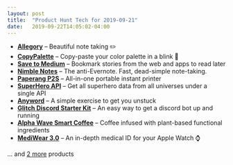 ```yaml
---
layout: post
title:  "Product Hunt Tech for 2019-09-21"
date:   2019-09-22T14:05:02-04:00
---
```


* **[Allegory](https://www.producthunt.com/posts/allegory?utm_campaign=producthunt-api&utm_medium=api&utm_source=Application%3A+Daily+Digest+RSS+%28ID%3A+3202%29)** – Beautiful note taking ✏️
* **[CopyPalette](https://www.producthunt.com/posts/copypalette?utm_campaign=producthunt-api&utm_medium=api&utm_source=Application%3A+Daily+Digest+RSS+%28ID%3A+3202%29)** – Copy-paste your color palette in a blink 🤙
* **[Save to Medium](https://www.producthunt.com/posts/save-to-medium?utm_campaign=producthunt-api&utm_medium=api&utm_source=Application%3A+Daily+Digest+RSS+%28ID%3A+3202%29)** – Bookmark stories from the web and apps to read later
* **[Nimble Notes](https://www.producthunt.com/posts/nimble-notes?utm_campaign=producthunt-api&utm_medium=api&utm_source=Application%3A+Daily+Digest+RSS+%28ID%3A+3202%29)** – The anti-Evernote. Fast, dead-simple note-taking.
* **[Paperang P2S](https://www.producthunt.com/posts/paperang-p2s?utm_campaign=producthunt-api&utm_medium=api&utm_source=Application%3A+Daily+Digest+RSS+%28ID%3A+3202%29)** – All-in-one portable instant printer
* **[SuperHero API](https://www.producthunt.com/posts/superhero-api?utm_campaign=producthunt-api&utm_medium=api&utm_source=Application%3A+Daily+Digest+RSS+%28ID%3A+3202%29)** – Get all superhero data from all universes under a single API
* **[Anyword](https://www.producthunt.com/posts/anyword?utm_campaign=producthunt-api&utm_medium=api&utm_source=Application%3A+Daily+Digest+RSS+%28ID%3A+3202%29)** – A simple exercise to get you unstuck
* **[Glitch Discord Starter Kit](https://www.producthunt.com/posts/glitch-discord-starter-kit?utm_campaign=producthunt-api&utm_medium=api&utm_source=Application%3A+Daily+Digest+RSS+%28ID%3A+3202%29)** – An easy way to get a discord bot up and running
* **[Alpha Wave Smart Coffee](https://www.producthunt.com/posts/alpha-wave-smart-coffee?utm_campaign=producthunt-api&utm_medium=api&utm_source=Application%3A+Daily+Digest+RSS+%28ID%3A+3202%29)** – Coffee infused with plant-based functional ingredients
* **[MediWear 3.0](https://www.producthunt.com/posts/mediwear-3-0?utm_campaign=producthunt-api&utm_medium=api&utm_source=Application%3A+Daily+Digest+RSS+%28ID%3A+3202%29)** – An in-depth medical ID for your Apple Watch ⌚

… and [2 more](https://www.producthunt.com/tech) products